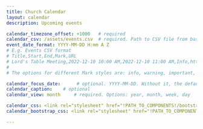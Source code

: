 ```yaml
---
title: Church Calendar
layout: calendar
description: Upcoming events

calendar_timezone_offset: +1000   # required
calendar_csv: /assets/events.csv  # required. Path to CSV file from base url
event_date_format: YYYY-MM-DD H:mm A Z
# E.g. Events CSV format
# Title,Start,End,Mark,URL
# Lord's Table Meeting,2022-12-10 10:00 AM,2022-12-10 11:00 AM,Info,http://example.com
#
# The options for different Mark styles are: info, warning, important, success, special, and blank.

calendar_focus_date:      # optional. YYYY-MM-DD. Without it, the default is today
calendar_caption:    # optional
calendar_view: month     # required. Options: year, month, week, day

calendar_css: <link rel="stylesheet" href="!PATH_TO_COMPONENTS!/bootstrap-calendar/css/calendar.css">
calendar_bootstrap_css: <link rel="stylesheet" href="!PATH_TO_COMPONENTS!/bootstrap/css/bootstrap.css">

---
```


 